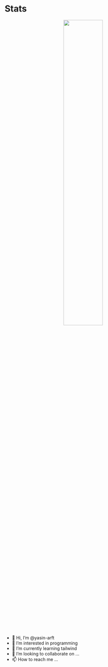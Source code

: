# Stats
<p align="center">
  <img width="50%" src="https://github-readme-streak-stats.herokuapp.com?user=yasin-arft&theme=highcontrast&border_radius=8" />
</p>

- 👋 Hi, I’m @yasin-arft
- 👀 I’m interested in programming
- 🌱 I’m currently learning tailwind
- 💞️ I’m looking to collaborate on ...
- 📫 How to reach me ...
